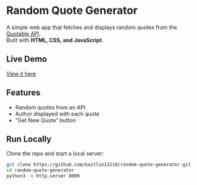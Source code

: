# Random Quote Generator

A simple web app that fetches and displays random quotes from the [Quotable API](https://api.quotable.io/).  
Built with **HTML, CSS, and JavaScript**.

## Live Demo
[View it here](https://kaitlin12210.github.io/random-quote-generator/)

## Features
- Random quotes from an API  
- Author displayed with each quote  
- “Get New Quote” button  

## Run Locally
Clone the repo and start a local server:
```bash
git clone https://github.com/kaitlin12210/random-quote-generator.git
cd random-quote-generator
python3 -m http.server 8000
